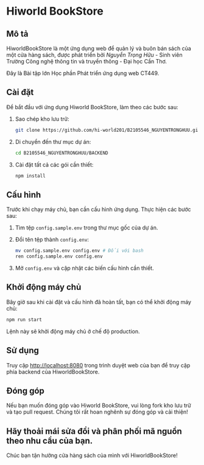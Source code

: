 # Hiworld BookStore

## Mô tả

HiworldBookStore là một ứng dụng web để quản lý và buôn bán sách của một cửa hàng sách, được phát triển bởi _Nguyễn Trọng Hữu_ - Sinh viên Trường Công nghệ thông tin và truyền thông - Đại học Cần Thơ.

Đây là Bài tập lớn Học phần Phát triển ứng dụng web CT449.

## Cài đặt

Để bắt đầu với ứng dụng Hiworld BookStore, làm theo các bước sau:

1. Sao chép kho lưu trữ:

   ```bash
   git clone https://github.com/hi-world201/B2105546_NGUYENTRONGHUU.git
   ```

2. Di chuyển đến thư mục dự án:

   ```bash
   cd B2105546_NGUYENTRONGHUU/BACKEND
   ```

3. Cài đặt tất cả các gói cần thiết:

   ```bash
   npm install
   ```

## Cấu hình

Trước khi chạy máy chủ, bạn cần cấu hình ứng dụng. Thực hiện các bước sau:

1. Tìm tệp `config.sample.env` trong thư mục gốc của dự án.

2. Đổi tên tệp thành `config.env`:

   ```bash
   mv config.sample.env config.env # Đối với bash
   ren config.sample.env config.env
   ```

3. Mở `config.env` và cập nhật các biến cấu hình cần thiết.

## Khởi động máy chủ

Bây giờ sau khi cài đặt và cấu hình đã hoàn tất, bạn có thể khởi động máy chủ:

```bash
npm run start
```

Lệnh này sẽ khởi động máy chủ ở chế độ production.

## Sử dụng

Truy cập [http://localhost:8080](http://localhost:8080) trong trình duyệt web của bạn để truy cập phía backend của HiworldBookStore.

## Đóng góp

Nếu bạn muốn đóng góp vào Hiworld BookStore, vui lòng fork kho lưu trữ và tạo pull request. Chúng tôi rất hoan nghênh sự đóng góp và cải thiện!

## Hãy thoải mái sửa đổi và phân phối mã nguồn theo nhu cầu của bạn.

Chúc bạn tận hưởng cửa hàng sách của mình với HiworldBookStore!

